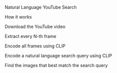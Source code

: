 Natural Language YouTube Search

How it works

Download the YouTube video

Extract every N-th frame

Encode all frames using CLIP

Encode a natural language search query using CLIP

Find the images that best match the search query
